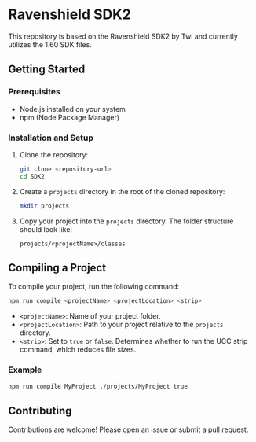 # Ravenshield SDK2

This repository is based on the Ravenshield SDK2 by Twi and currently utilizes the 1.60 SDK files.

## Getting Started

### Prerequisites

- Node.js installed on your system
- npm (Node Package Manager)

### Installation and Setup

1. Clone the repository:
    ```bash
    git clone <repository-url>
    cd SDK2
    ```

2. Create a `projects` directory in the root of the cloned repository:
    ```bash
    mkdir projects
    ```

3. Copy your project into the `projects` directory. The folder structure should look like:
    ```
    projects/<projectName>/classes
    ```

## Compiling a Project

To compile your project, run the following command:

```bash
npm run compile <projectName> <projectLocation> <strip>
```

- `<projectName>`: Name of your project folder.
- `<projectLocation>`: Path to your project relative to the `projects` directory.
- `<strip>`: Set to `true` or `false`. Determines whether to run the UCC strip command, which reduces file sizes.

### Example

```bash
npm run compile MyProject ./projects/MyProject true
```

## Contributing

Contributions are welcome! Please open an issue or submit a pull request.